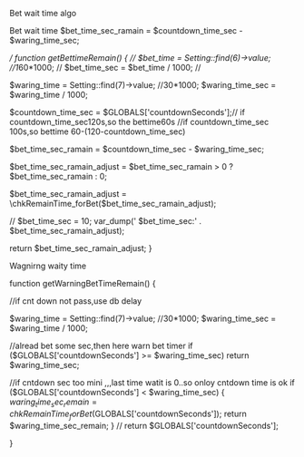 Bet wait time algo


Bet wait time
$bet_time_sec_ramain = $countdown_time_sec - $waring_time_sec;


*/
function getBettimeRemain() {
//  $bet_time = Setting::find(6)->value; //1*60*1000;
//  $bet_time_sec = $bet_time / 1000;
//


 $waring_time = Setting::find(7)->value; //30*1000;
 $waring_time_sec = $waring_time / 1000;


 $countdown_time_sec = $GLOBALS['countdownSeconds'];// if countdown_time_sec120s,so the bettime60s
 //if countdown_time_sec 100s,so bettime 60-(120-countdown_time_sec)

 $bet_time_sec_ramain = $countdown_time_sec - $waring_time_sec;


 $bet_time_sec_ramain_adjust = $bet_time_sec_ramain > 0 ? $bet_time_sec_ramain : 0;

 $bet_time_sec_ramain_adjust = \chkRemainTime_forBet($bet_time_sec_ramain_adjust);


 //  $bet_time_sec = 10;
 var_dump(' $bet_time_sec:' . $bet_time_sec_ramain_adjust);

 return $bet_time_sec_ramain_adjust;
}




Wagnirng waity time

function getWarningBetTimeRemain() {


 //if cnt down not pass,use db delay

 $waring_time = Setting::find(7)->value; //30*1000;
 $waring_time_sec = $waring_time / 1000;


//alread bet some sec,then here warn bet timer
 if ($GLOBALS['countdownSeconds'] >= $waring_time_sec)
   return $waring_time_sec;


 //if cntdown sec too mini ,,,last time watit is 0..so onloy cntdown time is ok
 if ($GLOBALS['countdownSeconds'] < $waring_time_sec) {
   $waring_time_sec_remain = chkRemainTime_forBet($GLOBALS['countdownSeconds']);
   return $waring_time_sec_remain;
 }
 // return $GLOBALS['countdownSeconds'];


}

